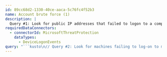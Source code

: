 ```yaml
---
id: 89cc68d2-1330-40ce-aaca-5c76fc4f52b3
name: Account brute force (1)
description: |
  Query #1: Look for public IP addresses that failed to logon to a computer multiple times, using multiple accounts, and eventually succeeded.
requiredDataConnectors:
  - connectorId: MicrosoftThreatProtection
    dataTypes:
      - DeviceLogonEvents
query: "```kusto\n// Query #2: Look for machines failing to log-on to multiple machines or using multiple accounts\n// Note - RemoteDeviceName is not available in all remote logon attempts\nDeviceLogonEvents\n| where isnotempty(RemoteDeviceName)\n| extend Account=strcat(AccountDomain, \"\\\\\", AccountName)\n| summarize \n    Successful=countif(ActionType == \"LogonSuccess\"),\n    Failed = countif(ActionType == \"LogonFailed\"),\n    FailedAccountsCount = dcountif(Account, ActionType == \"LogonFailed\"),\n    SuccessfulAccountsCount = dcountif(Account, ActionType == \"LogonSuccess\"),\n    FailedComputerCount = dcountif(DeviceName, ActionType == \"LogonFailed\"),\n    SuccessfulComputerCount = dcountif(DeviceName, ActionType == \"LogonSuccess\")\n    by RemoteDeviceName\n| where\n    Successful > 0 and\n    ((FailedComputerCount > 100 and FailedComputerCount > SuccessfulComputerCount) or\n        (FailedAccountsCount > 100 and FailedAccountsCount > SuccessfulAccountsCount))\n```"
---
```


